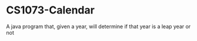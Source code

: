 # CS1073-Calendar
A java program that, given a year, will determine if that year is a leap year or not
